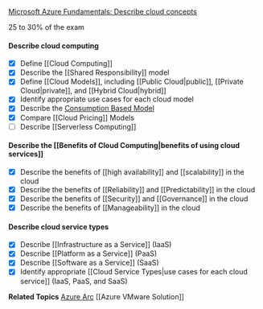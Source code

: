 [Microsoft Azure Fundamentals: Describe cloud concepts](https://learn.microsoft.com/en-us/training/paths/microsoft-azure-fundamentals-describe-cloud-concepts/)

25 to 30% of the exam
#### Describe cloud computing
- [x] Define [[Cloud Computing]]
- [x] Describe the [[Shared Responsibility]] model
- [x] Define [[Cloud Models]], including [[Public Cloud|public]], [[Private Cloud|private]], and [[Hybrid Cloud|hybrid]]
- [x] Identify appropriate use cases for each cloud model
- [x] Describe the [Consumption Based Model](Consumption%20Based%20Model)
- [x] Compare [[Cloud Pricing]] Models
- [ ] Describe [[Serverless Computing]]
#### Describe the [[Benefits of Cloud Computing|benefits of using cloud services]]
- [x] Describe the benefits of [[high availability]] and [[scalability]] in the cloud
- [x] Describe the benefits of [[Reliability]] and [[Predictability]] in the cloud
- [x] Describe the benefits of [[Security]] and [[Governance]] in the cloud
- [x] Describe the benefits of [[Manageability]] in the cloud
#### Describe cloud service types
- [x] Describe [[Infrastructure as a Service]] (IaaS)
- [x] Describe [[Platform as a Service]] (PaaS)
- [x] Describe [[Software as a Service]] (SaaS)
- [x] Identify appropriate [[Cloud Service Types|use cases for each cloud service]] (IaaS, PaaS, and SaaS)

**Related Topics**
[Azure Arc](Azure%20Arc)
[[Azure VMware Solution]]